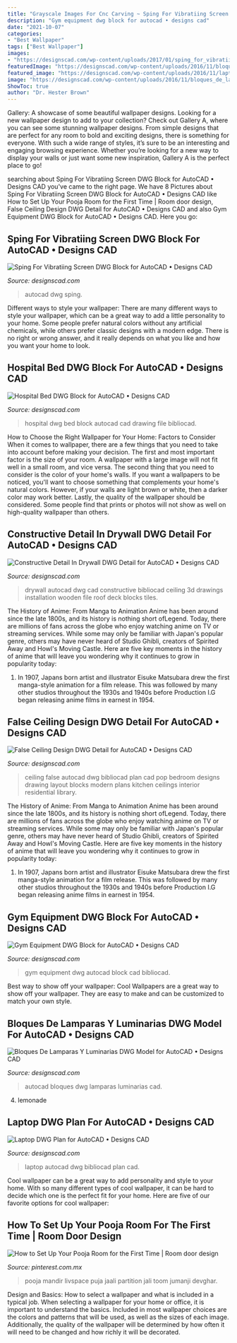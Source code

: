```yaml
---
title: "Grayscale Images For Cnc Carving ~ Sping For Vibratiing Screen Dwg Block For Autocad • Designs Cad"
description: "Gym equipment dwg block for autocad • designs cad"
date: "2021-10-07"
categories:
- "Best Wallpaper"
tags: ["Best Wallpaper"]
images:
- "https://designscad.com/wp-content/uploads/2017/01/sping_for_vibratiing_screen_dwg_block_for_autocad_66954-476x750.gif"
featuredImage: "https://designscad.com/wp-content/uploads/2016/11/bloques_de_lamparas_y_luminarias_dwg_model_for_autocad_85230.gif"
featured_image: "https://designscad.com/wp-content/uploads/2016/11/laptop_102747.gif"
image: "https://designscad.com/wp-content/uploads/2016/11/bloques_de_lamparas_y_luminarias_dwg_model_for_autocad_85230.gif"
ShowToc: true
author: "Dr. Hester Brown"
---
```



Gallery: A showcase of some beautiful wallpaper designs.
Looking for a new wallpaper design to add to your collection? Check out Gallery A, where you can see some stunning wallpaper designs. From simple designs that are perfect for any room to bold and exciting designs, there is something for everyone. With such a wide range of styles, it’s sure to be an interesting and engaging browsing experience. Whether you’re looking for a new way to display your walls or just want some new inspiration, Gallery A is the perfect place to go!
		
		
		
		
		
		
		
	

		
searching about Sping For Vibratiing Screen DWG Block for AutoCAD • Designs CAD you've came to the right page. We have 8 Pictures about Sping For Vibratiing Screen DWG Block for AutoCAD • Designs CAD like How to Set Up Your Pooja Room for the First Time | Room door design, False Ceiling Design DWG Detail for AutoCAD • Designs CAD and also Gym Equipment DWG Block for AutoCAD • Designs CAD. Here you go:
		
    
## Sping For Vibratiing Screen DWG Block For AutoCAD • Designs CAD

<img loading=lazy src="https://designscad.com/wp-content/uploads/2017/01/sping_for_vibratiing_screen_dwg_block_for_autocad_66954-476x750.gif" onerror="this.onerror=null;this.src='https://tse3.mm.bing.net/th?id=OIP.og92LbmUnUFMF19kCJrgZwHaLq&amp;pid=15.1';" alt="Sping For Vibratiing Screen DWG Block for AutoCAD • Designs CAD">

_Source: designscad.com_

>autocad dwg sping. 

	

Different ways to style your wallpaper:
There are many different ways to style your wallpaper, which can be a great way to add a little personality to your home. Some people prefer natural colors without any artificial chemicals, while others prefer classic designs with a modern edge. There is no right or wrong answer, and it really depends on what you like and how you want your home to look.

    
## Hospital Bed DWG Block For AutoCAD • Designs CAD

<img loading=lazy src="https://designscad.com/wp-content/uploads/2016/11/hospitalbed_48348.gif" onerror="this.onerror=null;this.src='https://tse2.mm.bing.net/th?id=OIP.Wqud9l86mEIMzyWr7PWNawHaGC&amp;pid=15.1';" alt="Hospital Bed DWG Block for AutoCAD • Designs CAD">

_Source: designscad.com_

>hospital dwg bed block autocad cad drawing file bibliocad. 

	

How to Choose the Right Wallpaper for Your Home: Factors to Consider
When it comes to wallpaper, there are a few things that you need to take into account before making your decision. The first and most important factor is the size of your room. A wallpaper with a large image will not fit well in a small room, and vice versa. 
The second thing that you need to consider is the color of your home's walls. If you want a wallpapers to be noticed, you'll want to choose something that complements your home's natural colors. However, if your walls are light brown or white, then a darker color may work better. 
Lastly, the quality of the wallpaper should be considered. Some people find that prints or photos will not show as well on high-quality wallpaper than others.

    
## Constructive Detail In Drywall DWG Detail For AutoCAD • Designs CAD

<img loading=lazy src="https://designscad.com/wp-content/uploads/2017/01/constructive_detail_in_drywall_dwg_detail_for_autocad_25215.gif" onerror="this.onerror=null;this.src='https://tse3.mm.bing.net/th?id=OIP.-SE94ioJC2hfsKd47iJHMQHaFu&amp;pid=15.1';" alt="Constructive Detail In Drywall DWG Detail for AutoCAD • Designs CAD">

_Source: designscad.com_

>drywall autocad dwg cad constructive bibliocad ceiling 3d drawings installation wooden file roof deck blocks tiles. 

	

The History of Anime: From Manga to Animation
Anime has been around since the late 1800s, and its history is nothing short ofLegend. Today, there are millions of fans across the globe who enjoy watching anime on TV or streaming services. While some may only be familiar with Japan's popular genre, others may have never heard of Studio Ghibli, creators of Spirited Away and Howl's Moving Castle. Here are five key moments in the history of anime that will leave you wondering why it continues to grow in popularity today:
1) In 1907, Japans born artist and illustrator Eisuke Matsubara drew the first manga-style animation for a film release. This was followed by many other studios throughout the 1930s and 1940s before Production I.G began releasing anime films in earnest in 1954.

    
## False Ceiling Design DWG Detail For AutoCAD • Designs CAD

<img loading=lazy src="https://designscad.com/wp-content/uploads/2017/01/false_ceiling_design_dwg_detail_for_autocad_25588.gif" onerror="this.onerror=null;this.src='https://tse4.mm.bing.net/th?id=OIP.p9CPWnUQDRHaJuRaHubk2gHaEr&amp;pid=15.1';" alt="False Ceiling Design DWG Detail for AutoCAD • Designs CAD">

_Source: designscad.com_

>ceiling false autocad dwg bibliocad plan cad pop bedroom designs drawing layout blocks modern plans kitchen ceilings interior residential library. 

	

The History of Anime: From Manga to Animation
Anime has been around since the late 1800s, and its history is nothing short ofLegend. Today, there are millions of fans across the globe who enjoy watching anime on TV or streaming services. While some may only be familiar with Japan's popular genre, others may have never heard of Studio Ghibli, creators of Spirited Away and Howl's Moving Castle. Here are five key moments in the history of anime that will leave you wondering why it continues to grow in popularity today:
1) In 1907, Japans born artist and illustrator Eisuke Matsubara drew the first manga-style animation for a film release. This was followed by many other studios throughout the 1930s and 1940s before Production I.G began releasing anime films in earnest in 1954.

    
## Gym Equipment DWG Block For AutoCAD • Designs CAD

<img loading=lazy src="https://designscad.com/wp-content/uploads/2017/01/gym_equipment_dwg_block_for_autocad_31564.gif" onerror="this.onerror=null;this.src='https://tse2.mm.bing.net/th?id=OIP.xOwgs2E0YtSgiMJb98JnTQHaFY&amp;pid=15.1';" alt="Gym Equipment DWG Block for AutoCAD • Designs CAD">

_Source: designscad.com_

>gym equipment dwg autocad block cad bibliocad. 

	

Best way to show off your wallpaper:
Cool Wallpapers are a great way to show off your wallpaper. They are easy to make and can be customized to match your own style.

    
## Bloques De Lamparas Y Luminarias DWG Model For AutoCAD • Designs CAD

<img loading=lazy src="https://designscad.com/wp-content/uploads/2016/11/bloques_de_lamparas_y_luminarias_dwg_model_for_autocad_85230.gif" onerror="this.onerror=null;this.src='https://tse1.mm.bing.net/th?id=OIP.QA9B2IJVr_AE0yrNIxjHNwHaDo&amp;pid=15.1';" alt="Bloques De Lamparas Y Luminarias DWG Model for AutoCAD • Designs CAD">

_Source: designscad.com_

>autocad bloques dwg lamparas luminarias cad. 

	

4. lemonade 

    
## Laptop DWG Plan For AutoCAD • Designs CAD

<img loading=lazy src="https://designscad.com/wp-content/uploads/2016/11/laptop_102747.gif" onerror="this.onerror=null;this.src='https://tse3.mm.bing.net/th?id=OIP.DL07dG4PY36Qk61-2PfDSQHaE8&amp;pid=15.1';" alt="Laptop DWG Plan for AutoCAD • Designs CAD">

_Source: designscad.com_

>laptop autocad dwg bibliocad plan cad. 

	

Cool wallpaper can be a great way to add personality and style to your home. With so many different types of cool wallpaper, it can be hard to decide which one is the perfect fit for your home. Here are five of our favorite options for cool wallpaper: 

    
## How To Set Up Your Pooja Room For The First Time | Room Door Design

<img loading=lazy src="https://i.pinimg.com/736x/aa/d6/89/aad68997add2a340876ebd333ef1b89d.jpg" onerror="this.onerror=null;this.src='https://tse3.mm.bing.net/th?id=OIP.9qrmXAkfkDPVEk0KA3R5twHaLG&amp;pid=15.1';" alt="How to Set Up Your Pooja Room for the First Time | Room door design">

_Source: pinterest.com.mx_

>pooja mandir livspace puja jaali partition jali toom jumanji devghar. 

	

Design and Basics: How to select a wallpaper and what is included in a typical job.
When selecting a wallpaper for your home or office, it is important to understand the basics. Included in most wallpaper choices are the colors and patterns that will be used, as well as the sizes of each image. Additionally, the quality of the wallpaper will be determined by how often it will need to be changed and how richly it will be decorated.

